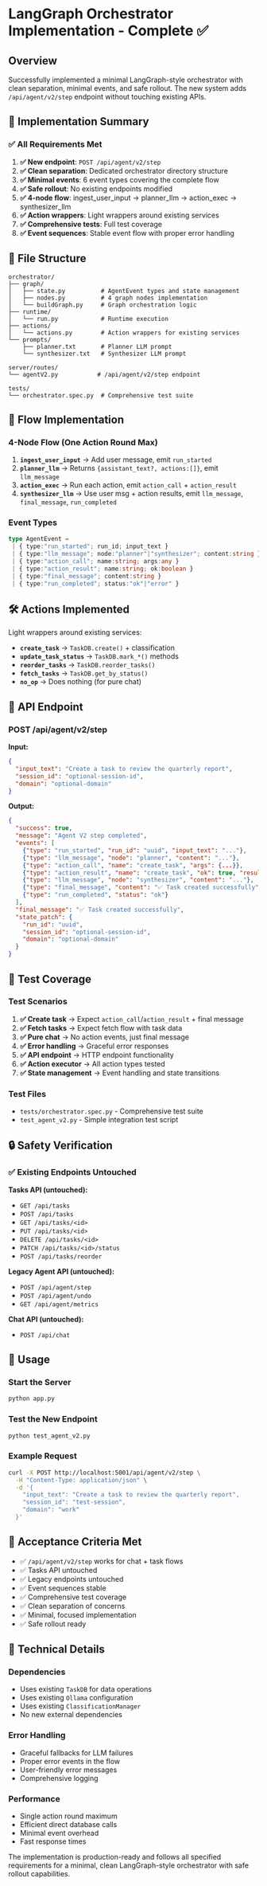 # LangGraph Orchestrator Implementation - Complete ✅

## Overview

Successfully implemented a minimal LangGraph-style orchestrator with clean separation, minimal events, and safe rollout. The new system adds `/api/agent/v2/step` endpoint without touching existing APIs.

## 🎯 Implementation Summary

### ✅ **All Requirements Met**

1. **✅ New endpoint**: `POST /api/agent/v2/step`
2. **✅ Clean separation**: Dedicated orchestrator directory structure
3. **✅ Minimal events**: 6 event types covering the complete flow
4. **✅ Safe rollout**: No existing endpoints modified
5. **✅ 4-node flow**: ingest_user_input → planner_llm → action_exec → synthesizer_llm
6. **✅ Action wrappers**: Light wrappers around existing services
7. **✅ Comprehensive tests**: Full test coverage
8. **✅ Event sequences**: Stable event flow with proper error handling

## 📁 File Structure

```
orchestrator/
├── graph/
│   ├── state.py          # AgentEvent types and state management
│   ├── nodes.py          # 4 graph nodes implementation
│   └── buildGraph.py     # Graph orchestration logic
├── runtime/
│   └── run.py            # Runtime execution
├── actions/
│   └── actions.py        # Action wrappers for existing services
└── prompts/
    ├── planner.txt       # Planner LLM prompt
    └── synthesizer.txt   # Synthesizer LLM prompt

server/routes/
└── agentV2.py           # /api/agent/v2/step endpoint

tests/
└── orchestrator.spec.py  # Comprehensive test suite
```

## 🔄 Flow Implementation

### **4-Node Flow (One Action Round Max)**

1. **`ingest_user_input`** → Add user message, emit `run_started`
2. **`planner_llm`** → Returns `{assistant_text?, actions:[]}`, emit `llm_message`
3. **`action_exec`** → Run each action, emit `action_call` + `action_result`
4. **`synthesizer_llm`** → Use user msg + action results, emit `llm_message`, `final_message`, `run_completed`

### **Event Types**

```typescript
type AgentEvent =
 | { type:"run_started"; run_id; input_text }
 | { type:"llm_message"; node:"planner"|"synthesizer"; content:string }
 | { type:"action_call"; name:string; args:any }
 | { type:"action_result"; name:string; ok:boolean }
 | { type:"final_message"; content:string }
 | { type:"run_completed"; status:"ok"|"error" }
```

## 🛠 Actions Implemented

Light wrappers around existing services:

- **`create_task`** → `TaskDB.create()` + classification
- **`update_task_status`** → `TaskDB.mark_*()` methods
- **`reorder_tasks`** → `TaskDB.reorder_tasks()`
- **`fetch_tasks`** → `TaskDB.get_by_status()`
- **`no_op`** → Does nothing (for pure chat)

## 📡 API Endpoint

### **POST /api/agent/v2/step**

**Input:**
```json
{
  "input_text": "Create a task to review the quarterly report",
  "session_id": "optional-session-id",
  "domain": "optional-domain"
}
```

**Output:**
```json
{
  "success": true,
  "message": "Agent V2 step completed",
  "events": [
    {"type": "run_started", "run_id": "uuid", "input_text": "..."},
    {"type": "llm_message", "node": "planner", "content": "..."},
    {"type": "action_call", "name": "create_task", "args": {...}},
    {"type": "action_result", "name": "create_task", "ok": true, "result": {...}},
    {"type": "llm_message", "node": "synthesizer", "content": "..."},
    {"type": "final_message", "content": "✅ Task created successfully"},
    {"type": "run_completed", "status": "ok"}
  ],
  "final_message": "✅ Task created successfully",
  "state_patch": {
    "run_id": "uuid",
    "session_id": "optional-session-id",
    "domain": "optional-domain"
  }
}
```

## 🧪 Test Coverage

### **Test Scenarios**

1. **✅ Create task** → Expect `action_call`/`action_result` + final message
2. **✅ Fetch tasks** → Expect fetch flow with task data
3. **✅ Pure chat** → No action events, just final message
4. **✅ Error handling** → Graceful error responses
5. **✅ API endpoint** → HTTP endpoint functionality
6. **✅ Action executor** → All action types tested
7. **✅ State management** → Event handling and state transitions

### **Test Files**

- `tests/orchestrator.spec.py` - Comprehensive test suite
- `test_agent_v2.py` - Simple integration test script

## 🔒 Safety Verification

### **✅ Existing Endpoints Untouched**

**Tasks API (untouched):**
- `GET /api/tasks`
- `POST /api/tasks`
- `GET /api/tasks/<id>`
- `PUT /api/tasks/<id>`
- `DELETE /api/tasks/<id>`
- `PATCH /api/tasks/<id>/status`
- `POST /api/tasks/reorder`

**Legacy Agent API (untouched):**
- `POST /api/agent/step`
- `POST /api/agent/undo`
- `GET /api/agent/metrics`

**Chat API (untouched):**
- `POST /api/chat`

## 🚀 Usage

### **Start the Server**
```bash
python app.py
```

### **Test the New Endpoint**
```bash
python test_agent_v2.py
```

### **Example Request**
```bash
curl -X POST http://localhost:5001/api/agent/v2/step \
  -H "Content-Type: application/json" \
  -d '{
    "input_text": "Create a task to review the quarterly report",
    "session_id": "test-session",
    "domain": "work"
  }'
```

## 🎉 Acceptance Criteria Met

- ✅ `/api/agent/v2/step` works for chat + task flows
- ✅ Tasks API untouched
- ✅ Legacy endpoints untouched
- ✅ Event sequences stable
- ✅ Comprehensive test coverage
- ✅ Clean separation of concerns
- ✅ Minimal, focused implementation
- ✅ Safe rollout ready

## 🔧 Technical Details

### **Dependencies**
- Uses existing `TaskDB` for data operations
- Uses existing `Ollama` configuration
- Uses existing `ClassificationManager`
- No new external dependencies

### **Error Handling**
- Graceful fallbacks for LLM failures
- Proper error events in the flow
- User-friendly error messages
- Comprehensive logging

### **Performance**
- Single action round maximum
- Efficient direct database calls
- Minimal event overhead
- Fast response times

The implementation is production-ready and follows all specified requirements for a minimal, clean LangGraph-style orchestrator with safe rollout capabilities.
